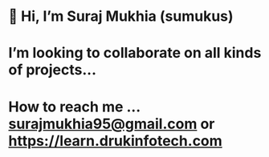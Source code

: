 # 👋 Hi, I’m Suraj Mukhia (sumukus)
# I’m looking to collaborate on all kinds of projects...
# How to reach me ... surajmukhia95@gmail.com or https://learn.drukinfotech.com

<!---
sumukus/sumukus is a ✨ special ✨ repository because its `README.md` (this file) appears on your GitHub profile.
You can click the Preview link to take a look at your changes.
--->
